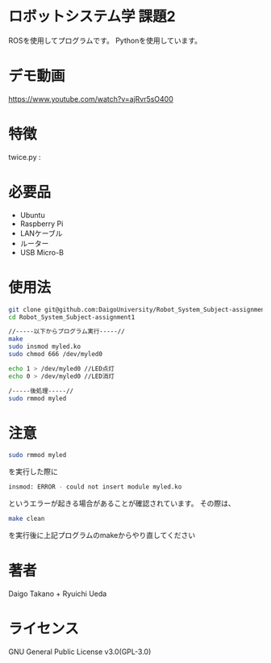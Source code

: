 # ロボットシステム学 課題2
 
ROSを使用してプログラムです。
Pythonを使用しています。

# デモ動画
https://www.youtube.com/watch?v=ajRvr5sO400

# 特徴
 
twice.py : 
 
# 必要品
 
* Ubuntu
* Raspberry Pi
* LANケーブル
* ルーター
* USB Micro-B

# 使用法
```bash
git clone git@github.com:DaigoUniversity/Robot_System_Subject-assignment1.git
cd Robot_System_Subject-assignment1

//-----以下からプログラム実行-----//
make
sudo insmod myled.ko
sudo chmod 666 /dev/myled0

echo 1 > /dev/myled0 //LED点灯
echo 0 > /dev/myled0 //LED消灯

/-----後処理-----//
sudo rmmod myled
```

# 注意
```bash
sudo rmmod myled
```
を実行した際に
```bash
insmod: ERROR - could not insert module myled.ko 
```
というエラーが起きる場合があることが確認されています。  その際は、
```bash
make clean
```
を実行後に上記プログラムのmakeからやり直してください

# 著者
Daigo Takano + Ryuichi Ueda
 
# ライセンス
GNU General Public License v3.0(GPL-3.0)
